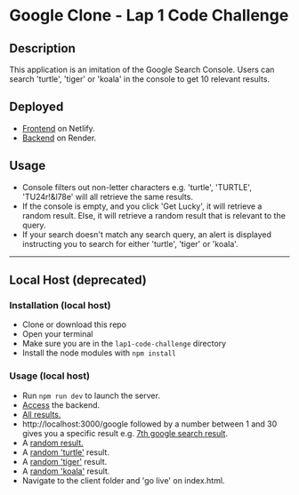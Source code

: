 # Google Clone - Lap 1 Code Challenge

## Description

This application is an imitation of the Google Search Console. Users can search 'turtle', 'tiger' or 'koala' in the console to get 10 relevant results.

## Deployed

- <a href="https://google-clone-code-challenge.netlify.app/" target="_blank">Frontend</a> on Netlify.
- <a href="https://google-clone-99dk.onrender.com/" target="_blank">Backend</a> on Render.

## Usage

- Console filters out non-letter characters e.g. 'turtle', 'TURTLE', 'TU24r!&l78e' will all retrieve the same results.
- If the console is empty, and you click 'Get Lucky', it will retrieve a random result. Else, it will retrieve a random result that is relevant to the query.
- If your search doesn't match any search query, an alert is displayed instructing you to search for either 'turtle', 'tiger' or 'koala'.

---

## Local Host (deprecated)

### Installation (local host)

- Clone or download this repo
- Open your terminal
- Make sure you are in the `lap1-code-challenge` directory
- Install the node modules with `npm install`

### Usage (local host)

- Run `npm run dev` to launch the server.
- <a href="http://localhost:3000/" target="_blank">Access</a> the backend.
- <a href="http://localhost:3000/google" target="_blank">All results.</a>
- http://localhost:3000/google followed by a number between 1 and 30 gives you a specific result e.g. <a href="http://localhost:3000/google/7" target="_blank">7th google search result</a>.
- A <a href="http://localhost:3000/google/random" target="_blank">random result.</a>
- A <a href="http://localhost:3000/google/random/turtle" target="_blank">random 'turtle'</a> result.
- A <a href="http://localhost:3000/google/random/tiger" target="_blank">random 'tiger'</a> result.
- A <a href="http://localhost:3000/google/random/koala" target="_blank">random 'koala'</a> result.
- Navigate to the client folder and 'go live' on index.html.
